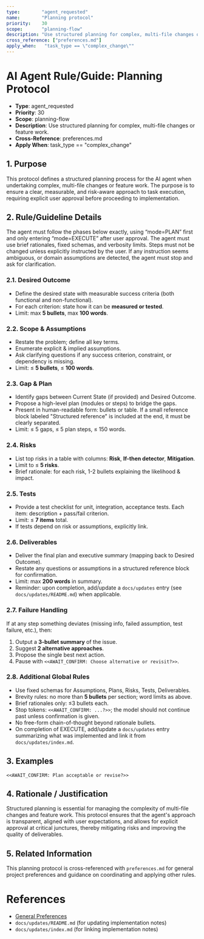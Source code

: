 ```yaml
---
type:        "agent_requested"
name:        "Planning protocol"
priority:    30
scope:       "planning-flow"
description: "Use structured planning for complex, multi-file changes or feature work."
cross_reference: ["preferences.md"]
apply_when:   "task_type == \"complex_change\""
---
```


# AI Agent Rule/Guide: Planning Protocol

- **Type**: agent_requested
- **Priority**: 30
- **Scope**: planning-flow
- **Description**: Use structured planning for complex, multi-file changes or feature work.
- **Cross-Reference**: preferences.md
- **Apply When**: task_type == "complex_change"

## 1. Purpose

This protocol defines a structured planning process for the AI agent when undertaking complex, multi-file changes or feature work. The purpose is to ensure a
clear, measurable, and risk-aware approach to task execution, requiring explicit user approval before proceeding to implementation.

## 2. Rule/Guideline Details

The agent must follow the phases below exactly, using “mode=PLAN” first and only entering “mode=EXECUTE” after user approval. The agent must use brief
rationales, fixed schemas, and verbosity limits. Steps must not be changed unless explicitly instructed by the user. If any instruction seems ambiguous, or
domain assumptions are detected, the agent must stop and ask for clarification.

### 2.1. Desired Outcome

- Define the desired state with measurable success criteria (both functional and non-functional).
- For each criterion: state how it can be **measured or tested**.
- Limit: max **5 bullets**, max **100 words**.

### 2.2. Scope & Assumptions

- Restate the problem; define all key terms.
- Enumerate explicit & implied assumptions.
- Ask clarifying questions if any success criterion, constraint, or dependency is missing.
- Limit: ≤ **5 bullets**, ≤ **100 words**.

### 2.3. Gap & Plan

- Identify gaps between Current State (if provided) and Desired Outcome.
- Propose a high-level plan (modules or steps) to bridge the gaps.
- Present in human-readable form: bullets or table. If a small reference block labeled "Structured reference" is included at the end, it must be clearly
  separated.
- Limit: ≤ 5 gaps, ≤ 5 plan steps, ≤ 150 words.

### 2.4. Risks

- List top risks in a table with columns: **Risk**, **If-then detector**, **Mitigation**.
- Limit to ≤ **5 risks**.
- Brief rationale: for each risk, 1-2 bullets explaining the likelihood & impact.

### 2.5. Tests

- Provide a test checklist for unit, integration, acceptance tests. Each item: description + pass/fail criterion.
- Limit: ≤ **7 items** total.
- If tests depend on risk or assumptions, explicitly link.

### 2.6. Deliverables

- Deliver the final plan and executive summary (mapping back to Desired Outcome).
- Restate any questions or assumptions in a structured reference block for confirmation.
- Limit: max **200 words** in summary.
- Reminder: upon completion, add/update a `docs/updates` entry (see `docs/updates/README.md`) when applicable.

### 2.7. Failure Handling

If at any step something deviates (missing info, failed assumption, test failure, etc.), then:

1. Output a **3-bullet summary** of the issue.
2. Suggest **2 alternative approaches**.
3. Propose the single best next action.
4. Pause with `<<AWAIT_CONFIRM: Choose alternative or revisit?>>`.

### 2.8. Additional Global Rules

- Use fixed schemas for Assumptions, Plans, Risks, Tests, Deliverables.
- Brevity rules: no more than **5 bullets** per section; word limits as above.
- Brief rationales only: ≤3 bullets each.
- Stop tokens: `<<AWAIT_CONFIRM: ...?>>`; the model should not continue past unless confirmation is given.
- No free-form chain-of-thought beyond rationale bullets.
- On completion of EXECUTE, add/update a `docs/updates` entry summarizing what was implemented and link it from `docs/updates/index.md`.

## 3. Examples

```
<<AWAIT_CONFIRM: Plan acceptable or revise?>>
```

## 4. Rationale / Justification

Structured planning is essential for managing the complexity of multi-file changes and feature work. This protocol ensures that the agent's approach is
transparent, aligned with user expectations, and allows for explicit approval at critical junctures, thereby mitigating risks and improving the quality of
deliverables.

## 5. Related Information

This planning protocol is cross-referenced with `preferences.md` for general project preferences and guidance on coordinating and applying other rules.

# References

- [General Preferences](./AGENT-GUIDE-General-Preferences.md)
- `docs/updates/README.md` (for updating implementation notes)
- `docs/updates/index.md` (for linking implementation notes)